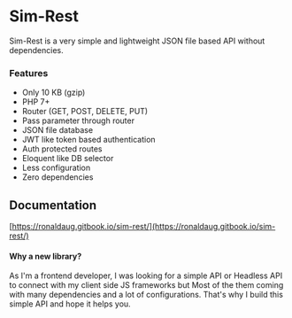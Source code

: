# Sim-Rest 
Sim-Rest is a very simple and lightweight JSON file based API without dependencies. 

### Features
- Only 10 KB (gzip)
- PHP 7+
- Router (GET, POST, DELETE, PUT)
- Pass parameter through router
- JSON file database
- JWT like token based authentication
- Auth protected routes
- Eloquent like DB selector
- Less configuration
- Zero dependencies

## Documentation
[https://ronaldaug.gitbook.io/sim-rest/](https://ronaldaug.gitbook.io/sim-rest/)

#### Why a new library?
As I'm a frontend developer, I was looking for a simple API or Headless API to connect with my client side JS frameworks but Most of the them coming with many dependencies and a lot of configurations. That's why I build this simple API and hope it helps you.

